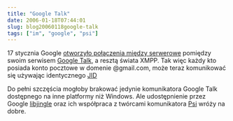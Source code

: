 ```yaml
---
title: "Google Talk"
date: 2006-01-18T07:44:01
slug: blog20060118google-talk
tags: ["im", "google", "psi"]
---
```


17 stycznia Google <a href="http://googletalk.blogspot.com/2006/01/xmpp-federation.html">otworzyło połączenia między serwerowe</a> pomiędzy swoim serwisem <a href="http://talk.google.com/">Google Talk</a>, a resztą świata XMPP. Tak więc każdy kto posiada konto pocztowe w domenie @gmail.com, może teraz komunikować się używając identycznego <a href="http://pl.wikipedia.org/wiki/JID">JID</a>

Do pełni szczęścia mogłoby brakować jedynie komunikatora Google Talk dostępnego na inne platformy niż Windows. Ale udostępnienie przez Google <a href="http://hedera.linuxnews.pl/_news/2005/12/27/_long/3611.html">libjingle</a> oraz ich współpraca z twórcami komunikatora <a href="http://psi-im.org/">Psi</a> wróży na dobre.

